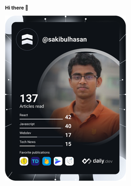 ### Hi there 👋

<!--
**SakibulHasaan/SakibulHasaan** is a ✨ _special_ ✨ repository because its `README.md` (this file) appears on your GitHub profile.

Here are some ideas to get you started:

- 🔭 I’m currently working on Next.JS
- 🌱 I’m currently learning ... Redux, SSR
- 👯 I’m looking to collaborate on ... Exciting Open Source Projects
- 💬 Ask me about ... React
- 📫 How to reach me: ... 
- 😄 Pronouns: ...
- ⚡ Fun fact: ...
-->

<a href="https://app.daily.dev/sakibulhasan"><img src="https://github.com/SakibulHasaan/SakibulHasaan/blob/main/devcard.svg" width="400" alt="Md. Sakibul Hasan's Dev Card"/></a>
